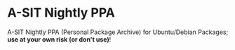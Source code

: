 # A-SIT Nightly PPA

A-SIT Nightly PPA (Personal Package Archive) for Ubuntu/Debian Packages; **use at your own risk (or don't use)**!
